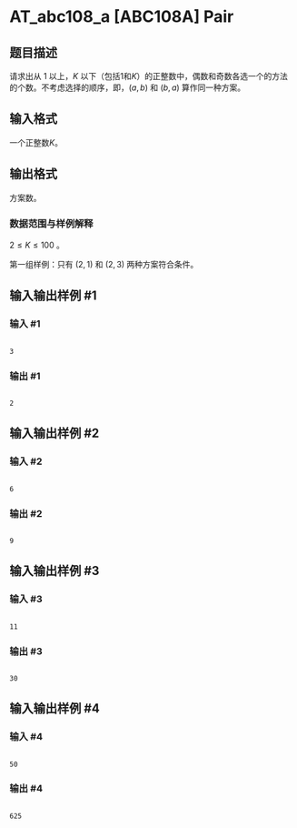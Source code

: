 # AT_abc108_a [ABC108A] Pair

## 题目描述

请求出从 $1$ 以上，$K$ 以下（包括$1$和$K$）的正整数中，偶数和奇数各选一个的方法的个数。不考虑选择的顺序，即，$(a,b)$ 和 $(b,a)$ 算作同一种方案。

## 输入格式

一个正整数$K$。

## 输出格式

方案数。

### 数据范围与样例解释

$2 \le K \le 100$ 。

第一组样例：只有 $(2,1)$ 和 $(2,3)$ 两种方案符合条件。

## 输入输出样例 #1

### 输入 #1

```
3
```

### 输出 #1

```
2
```

## 输入输出样例 #2

### 输入 #2

```
6
```

### 输出 #2

```
9
```

## 输入输出样例 #3

### 输入 #3

```
11
```

### 输出 #3

```
30
```

## 输入输出样例 #4

### 输入 #4

```
50
```

### 输出 #4

```
625
```
